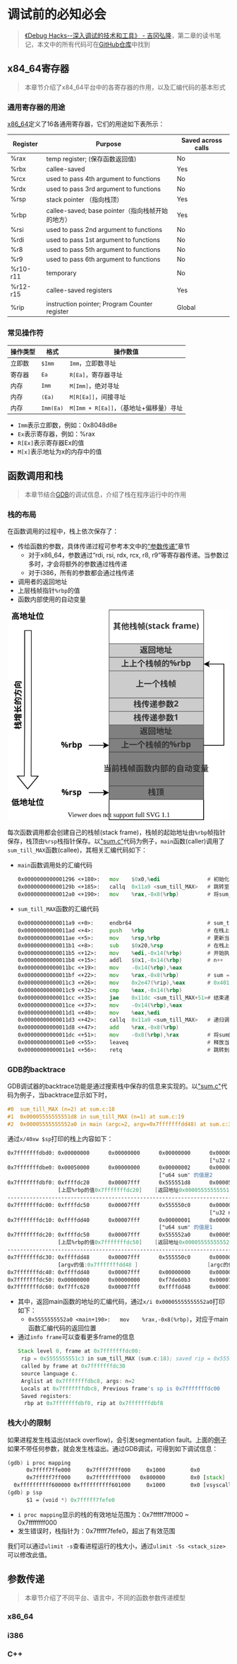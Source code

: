 # 调试前的必知必会

> [《Debug Hacks--深入调试的技术和工具》 - 吉冈弘隆](https://1drv.ms/b/s!AkcJSyT7tq80clf1-pjOCricrUs?e=xIJL0b)，第二章的读书笔记，本文中的所有代码可在[GitHub仓库](https://github.com/LittleBee1024/learning_book/tree/main/docs/booknotes/debug_hacks/basic/code)中找到

## x84_64寄存器

> 本章节介绍了x84_64平台中的各寄存器的作用，以及汇编代码的基本形式

### 通用寄存器的用途

[x86_64](http://6.s081.scripts.mit.edu/sp18/x86-64-architecture-guide.html)定义了16各通用寄存器，它们的用途如下表所示：

Register | Purpose                                        | Saved across calls
---      | ---                                            | ---
%rax     | temp register; (保存函数返回值)                 | No
%rbx     | callee-saved                                   | Yes
%rcx     | used to pass 4th argument to functions         | No
%rdx     | used to pass 3rd argument to functions         | No
%rsp     | stack pointer （指向栈顶）                      | Yes
%rbp     | callee-saved; base pointer（指向栈帧开始的地方） | Yes
%rsi     | used to pass 2nd argument to functions         | No
%rdi     | used to pass 1st argument to functions         | No
%r8      | used to pass 5th argument to functions         | No
%r9      | used to pass 6th argument to functions         | No
%r10-r11 | temporary                                      | No
%r12-r15 | callee-saved registers                         | Yes
%rip     | instruction pointer; Program Counter register  | Global

### 常见操作符

操作类型 | 格式      | 操作数值
---     | ---       | ---
立即数   | `$Imm`    | `Imm`，立即数寻址
寄存器   | `Ea`      | `R[Ea]`，寄存器寻址
内存     | `Imm`     | `M[Imm]`，绝对寻址
内存     | `(Ea)`    | `M[R[Ea]]`，间接寻址
内存     | `Imm(Ea)` | `M[Imm + R[Ea]]`，（基地址+偏移量）寻址

* `Imm`表示立即数，例如：0x8048d8e
* `Ex`表示寄存器，例如：%rax
* `R[Ex]`表示寄存器Ex的值
* `M[x]`表示地址为x的内存中的值

## 函数调用和栈

> 本章节结合[GDB](../../../demos/gdb/README.md)的调试信息，介绍了栈在程序运行中的作用

### 栈的布局

在函数调用的过程中，栈上依次保存了：

* 传给函数的参数，具体传递过程可参考本文中的[“参数传递”](#_7)章节
    * 对于x86_64，参数通过“rdi, rsi, rdx, rcx, r8, r9”等寄存器传递。当参数过多时，才会将额外的参数通过栈传递
    * 对于i386，所有的参数都会通过栈传递
* 调用者的返回地址
* 上层栈帧指针`%rbp`的值
* 函数内部使用的自动变量

![frame](./images/frame.svg)

每次函数调用都会创建自己的栈帧(stack frame)，栈帧的起始地址由`%rbp`帧指针保存，栈顶由`%rsp`栈指针保存。以["sum.c"](./code/stack/sum.c)代码为例子，`main`函数(caller)调用了`sum_till_MAX`函数(callee)，其相关汇编代码如下：

* `main`函数调用处的汇编代码
    ```asm
    0x0000000000001296 <+180>:   mov    $0x0,%edi               # 初始化参数1的值为0
    0x000000000000129b <+185>:   callq  0x11a9 <sum_till_MAX>   # 跳转至sum_till_MAX，其地址为0x11a9
    0x00000000000012a0 <+190>:   mov    %rax,-0x8(%rbp)         # 将sum_till_MAX返回的结果存到：M[%rbp-0x8]
    ```

* `sum_till_MAX`函数的汇编代码
    ```asm
    0x00000000000011a9 <+0>:     endbr64                        # sum_till_MAX的起始地址为0x11a9
    0x00000000000011ad <+4>:     push   %rbp                    # 在栈上保存上层栈帧的地址(存于%rbp)的值
    0x00000000000011ae <+5>:     mov    %rsp,%rbp               # 更新当前栈帧地址(栈顶地址%rsp)到栈指针%rbp
    0x00000000000011b1 <+8>:     sub    $0x20,%rsp              # 在栈上分配用于保存自动变量的空间(栈按照地址减小的方向增长)
    0x00000000000011b5 <+12>:    mov    %edi,-0x14(%rbp)        # 开始执行sum_till_MAX
    0x00000000000011b8 <+15>:    addl   $0x1,-0x14(%rbp)        # n++
    0x00000000000011bc <+19>:    mov    -0x14(%rbp),%eax
    0x00000000000011bf <+22>:    mov    %rax,-0x8(%rbp)         # sum = n, M[%rbp0-0x8]存了sum的值
    0x00000000000011c3 <+26>:    mov    0x2e47(%rip),%eax       # 0x4010 <max_addend>
    0x00000000000011c9 <+32>:    cmp    %eax,-0x14(%rbp)
    0x00000000000011cc <+35>:    jae    0x11dc <sum_till_MAX+51># 结束递归
    0x00000000000011ce <+37>:    mov    -0x14(%rbp),%eax
    0x00000000000011d1 <+40>:    mov    %eax,%edi
    0x00000000000011d3 <+42>:    callq  0x11a9 <sum_till_MAX>   # 递归调用sum_till_MAX
    0x00000000000011d8 <+47>:    add    %rax,-0x8(%rbp)
    0x00000000000011dc <+51>:    mov    -0x8(%rbp),%rax         # 将sum的值通过%rax返回
    0x00000000000011e0 <+55>:    leaveq                         # 释放当前栈，更新%rbp的值到上一栈帧
    0x00000000000011e1 <+56>:    retq                           # 跳转到栈中的返回地址
    ```

### GDB的backtrace

GDB调试器的backtrace功能是通过搜索栈中保存的信息来实现的。以["sum.c"](./code/stack/sum.c)代码为例子，当backtrace显示如下时，
```cpp
#0  sum_till_MAX (n=2) at sum.c:18
#1  0x00005555555551d8 in sum_till_MAX (n=1) at sum.c:19
#2  0x00005555555552a0 in main (argc=2, argv=0x7fffffffdd48) at sum.c:37
```
通过`x/40xw $sp`打印的栈上内容如下：
```asm
0x7fffffffdbd0: 0x00000000      0x00000000      0x00000000      0x00000002      当前栈帧
                                                                ["u32 n"的值]
0x7fffffffdbe0: 0x00050000      0x00000000      0x00000002      0x00000000
                                                ["u64 sum" 的值是2       ]
0x7fffffffdbf0: 0xffffdc20      0x00007fff      0x555551d8      0x00005555
                [上层%rbp的值0x7fffffffdc20]    [返回地址0x00005555555551d8]
------------------------------------------------------------------------------------------
0x7fffffffdc00: 0xffffdc50      0x00007fff      0x555550c0      0x00000001      上层栈帧
                                                                ["u32 n"的值]
0x7fffffffdc10: 0xffffdd40      0x00007fff      0x00000001      0x00000000
                                                ["u64 sum" 的值是1       ]
0x7fffffffdc20: 0xffffdc50      0x00007fff      0x555552a0      0x00005555
                [上层%rbp的值0x7fffffffdc50]    [返回地址0x00005555555552a0]
------------------------------------------------------------------------------------------
0x7fffffffdc30: 0xffffdd48      0x00007fff      0x555550c0      0x00000002 上上层栈帧'main'
                [argv的值:0x7fffffffdd48 ]                      [argc的值]
0x7fffffffdc40: 0xffffdd40      0x00007fff      0x00000000      0x00000000
0x7fffffffdc50: 0x00000000      0x00000000      0xf7de60b3      0x00007fff
0x7fffffffdc60: 0xf7ffc620      0x00007fff      0xffffdd48      0x00007fff
```

* 其中，返回main函数的地址的汇编代码，通过`x/i 0x00005555555552a0`打印如下：
    * `0x5555555552a0 <main+190>:   mov    %rax,-0x8(%rbp)`，对应于main函数汇编代码的返回位置
* 通过`info frame`可以查看更多frame的信息
    ```asm
    Stack level 0, frame at 0x7fffffffdc00:
     rip = 0x5555555551c3 in sum_till_MAX (sum.c:18); saved rip = 0x5555555551d8
     called by frame at 0x7fffffffdc30
     source language c.
     Arglist at 0x7fffffffdbc8, args: n=2
     Locals at 0x7fffffffdbc8, Previous frame's sp is 0x7fffffffdc00
     Saved registers:
      rbp at 0x7fffffffdbf0, rip at 0x7fffffffdbf8
    ```

### 栈大小的限制
如果进程发生栈溢出(stack overflow)，会引发segmentation fault。上面的[例子](./code/stack)如果不带任何参数，就会发生栈溢出。通过GDB调试，可得到如下调试信息：
```asm
(gdb) i proc mapping
      0x7ffff7ffe000     0x7ffff7fff000     0x1000        0x0 
      0x7fffff7ff000     0x7ffffffff000   0x800000        0x0 [stack]
  0xffffffffff600000 0xffffffffff601000     0x1000        0x0 [vsyscall]
(gdb) p $sp
      $1 = (void *) 0x7fffff7fefe0
```

* `i proc mapping`显示的栈的有效地址范围为：0x7fffff7ff000 ~ 0x7ffffffff000
* 发生错误时，栈指针为：0x7fffff7fefe0，超出了有效范围

我们可以通过`ulimit -s`查看进程运行的栈大小，通过`ulimit -Ss <stack_size>`可以修改此值。

## 参数传递

> 本章节介绍了不同平台、语言中，不同的函数参数传递模型

### x86_64

### i386

### C++
